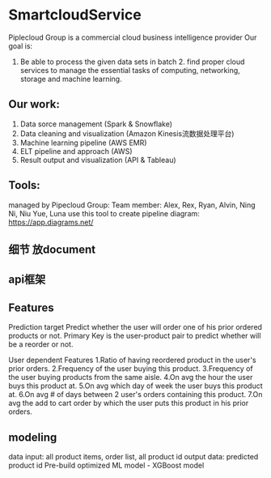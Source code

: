 # SmartcloudService
Piplecloud Group is a commercial cloud business intelligence provider
Our goal is:
1. Be able to process the given data sets in batch    2. find proper cloud services to manage the essential tasks of computing, networking, storage and machine learning. 

## Our work:
1. Data sorce management  (Spark & Snowflake)
2. Data cleaning and visualization  (Amazon Kinesis流数据处理平台)
3. Machine learning pipeline (AWS EMR)
4. ELT pipeline and approach (AWS)
5. Result output and visualization  (API & Tableau)

## Tools:
managed by Pipecloud Group: Team member: Alex, Rex, Ryan, Alvin, Ning Ni, Niu Yue, Luna
use this tool to create pipeline diagram: https://app.diagrams.net/


## 细节 放document
## api框架
## Features
Prediction target
Predict whether the user will order one of his prior ordered products or not. Primary Key is the user-product pair to predict 
whether will be a reorder or not.

User dependent Features
1.Ratio of having reordered product in the user's prior orders.
2.Frequency of the user buying this product.
3.Frequency of the user buying products from the same aisle.
4.On avg the hour the user buys this product at.
5.On avg which day of week the user buys this product at.
6.On avg # of days between 2 user's orders containing this product.
7.On avg the add to cart order by which the user puts this product in his prior orders.

## modeling
data input: all product items, order list, all product id
output data: predicted product id
Pre-build optimized ML model 
        - XGBoost model
